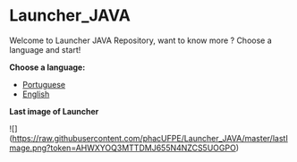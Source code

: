 # Launcher_JAVA

Welcome to Launcher JAVA Repository, want to know more ? Choose a language and start!

**Choose a language:** 
- [Portuguese](https://github.com/phacUFPE/Launcher_JAVA/blob/master/README_pt.md)
- [English](https://github.com/phacUFPE/Launcher_JAVA/blob/master/README_en.md)


**Last image of Launcher**

![]
(https://raw.githubusercontent.com/phacUFPE/Launcher_JAVA/master/lastImage.png?token=AHWXYOQ3MTTDMJ655N4NZCS5UOGPO)

